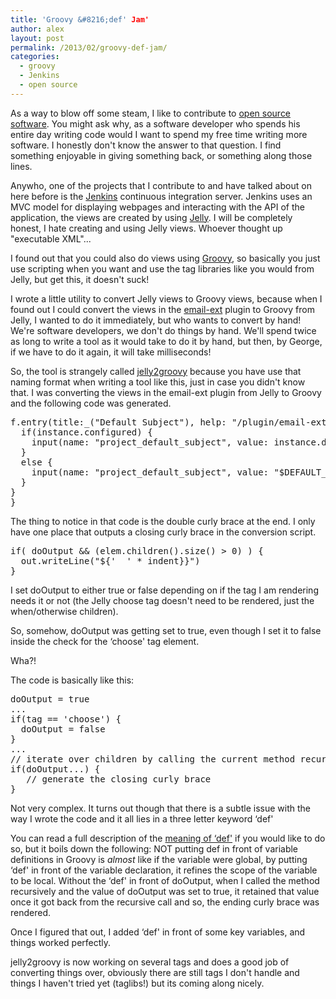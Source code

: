 ```yaml
---
title: 'Groovy &#8216;def' Jam'
author: alex
layout: post
permalink: /2013/02/groovy-def-jam/
categories:
  - groovy
  - Jenkins
  - open source
---
```

As a way to blow off some steam, I like to contribute to [open source software][1]. You might ask why, as a software developer who spends his entire day writing code would I want to spend my free time writing more software. I honestly don't know the answer to that question. I find something enjoyable in giving something back, or something along those lines.

Anywho, one of the projects that I contribute to and have talked about on here before is the [Jenkins][2] continuous integration server. Jenkins uses an MVC model for displaying webpages and interacting with the API of the application, the views are created by using [Jelly][3]. I will be completely honest, I hate creating and using Jelly views. Whoever thought up "executable XML"...

I found out that you could also do views using [Groovy][4], so basically you just use scripting when you want and use the tag libraries like you would from Jelly, but get this, it doesn't suck!

I wrote a little utility to convert Jelly views to Groovy views, because when I found out I could convert the views in the [email-ext][5] plugin to Groovy from Jelly, I wanted to do it immediately, but who wants to convert by hand! We're software developers, we don't do things by hand. We'll spend twice as long to write a tool as it would take to do it by hand, but then, by George, if we have to do it again, it will take milliseconds!

So, the tool is strangely called [jelly2groovy][6] because you have use that naming format when writing a tool like this, just in case you didn't know that. I was converting the views in the email-ext plugin from Jelly to Groovy and the following code was generated.

<pre class="brush: groovy; title: ; notranslate" title="">f.entry(title:_("Default Subject"), help: "/plugin/email-ext/help/projectConfig/defaultSubject.html") {
  if(instance.configured) {
    input(name: "project_default_subject", value: instance.defaultSubject, class: "setting-input", type: "text")
  } 
  else {
    input(name: "project_default_subject", value: "$DEFAULT_SUBJECT", class: "setting-input", type: "text")
  }
}
}
</pre>

The thing to notice in that code is the double curly brace at the end. I only have one place that outputs a closing curly brace in the conversion script.

<pre class="brush: groovy; title: ; notranslate" title="">if( doOutput && (elem.children().size() &gt; 0) ) {
  out.writeLine("${'  ' * indent}}")
}
</pre>

I set doOutput to either true or false depending on if the tag I am rendering needs it or not (the Jelly choose tag doesn't need to be rendered, just the when/otherwise children).

So, somehow, doOutput was getting set to true, even though I set it to false inside the check for the &#8216;choose' tag element. 

Wha?!

The code is basically like this:

<pre class="brush: groovy; title: ; notranslate" title="">doOutput = true
...
if(tag == 'choose') {
  doOutput = false
} 
...
// iterate over children by calling the current method recursively
if(doOutput...) {
   // generate the closing curly brace
}
</pre>

Not very complex. It turns out though that there is a subtle issue with the way I wrote the code and it all lies in a three letter keyword &#8216;def'

You can read a full description of the [meaning of &#8216;def'][7] if you would like to do so, but it boils down the following: NOT putting def in front of variable definitions in Groovy is *almost* like if the variable were global, by putting &#8216;def' in front of the variable declaration, it refines the scope of the variable to be local. Without the &#8216;def' in front of doOutput, when I called the method recursively and the value of doOutput was set to true, it retained that value once it got back from the recursive call and so, the ending curly brace was rendered. 

Once I figured that out, I added &#8216;def' in front of some key variables, and things worked perfectly.

jelly2groovy is now working on several tags and does a good job of converting things over, obviously there are still tags I don't handle and things I haven't tried yet (taglibs!) but its coming along nicely.



 [1]: http://en.wikipedia.org/wiki/Open_source "Open Source"
 [2]: http://jenkins-ci.org/
 [3]: http://commons.apache.org/jelly/
 [4]: http://groovy.codehaus.org/
 [5]: https://wiki.jenkins-ci.org/display/JENKINS/Email-ext+plugin
 [6]: https://github.com/slide/jelly2groovy
 [7]: http://groovy.codehaus.org/Scoping+and+the+Semantics+of+%22def%22